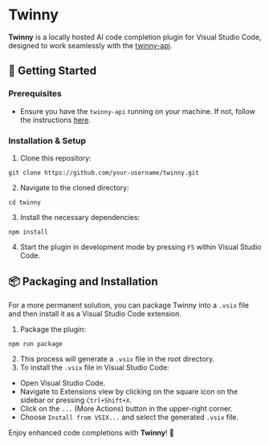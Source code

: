 # Twinny

**Twinny** is a locally hosted AI code completion plugin for Visual Studio Code, designed to work seamlessly with the [twinny-api](https://github.com/rjmacarthy/twinny-api).

## 🚀 Getting Started

### Prerequisites
- Ensure you have the `twinny-api` running on your machine. If not, follow the instructions [here](https://github.com/rjmacarthy/twinny-api).

### Installation & Setup

1. Clone this repository:

```
git clone https://github.com/your-username/twinny.git
```

2. Navigate to the cloned directory:

```
cd twinny
```

3. Install the necessary dependencies:

```
npm install
```

4. Start the plugin in development mode by pressing `F5` within Visual Studio Code.

## 📦 Packaging and Installation

For a more permanent solution, you can package Twinny into a `.vsix` file and then install it as a Visual Studio Code extension.

1. Package the plugin:

```
npm run package
```

2. This process will generate a `.vsix` file in the root directory. 
3. To install the `.vsix` file in Visual Studio Code:
- Open Visual Studio Code.
- Navigate to Extensions view by clicking on the square icon on the sidebar or pressing `Ctrl+Shift+X`.
- Click on the `...` (More Actions) button in the upper-right corner.
- Choose `Install from VSIX...` and select the generated `.vsix` file.

Enjoy enhanced code completions with **Twinny**! 🎉
